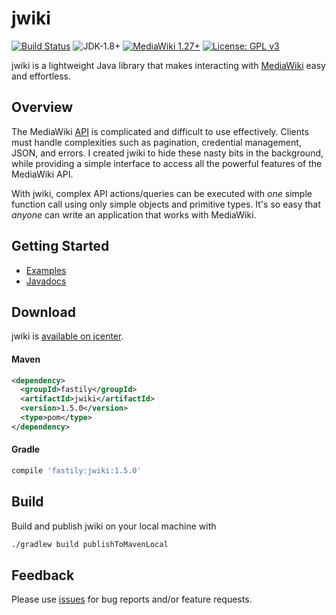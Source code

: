 # jwiki
[![Build Status](https://travis-ci.org/fastily/jwiki.svg?branch=master)](https://travis-ci.org/fastily/jwiki)
![JDK-1.8+](https://upload.wikimedia.org/wikipedia/commons/7/75/Blue_JDK_1.8%2B_Shield_Badge.svg)
[![MediaWiki 1.27+](https://upload.wikimedia.org/wikipedia/commons/2/2c/MediaWiki_1.27%2B_Blue_Badge.svg)](https://www.mediawiki.org/wiki/MediaWiki)
[![License: GPL v3](https://upload.wikimedia.org/wikipedia/commons/8/86/GPL_v3_Blue_Badge.svg)](https://www.gnu.org/licenses/gpl-3.0.en.html)

jwiki is a lightweight Java library that makes interacting with [MediaWiki](https://www.mediawiki.org/wiki/MediaWiki) easy and effortless.

## Overview
The MediaWiki [API](https://www.mediawiki.org/wiki/API:Main_page) is complicated and difficult to use effectively.  Clients must handle  complexities such as pagination, credential management, JSON, and errors.  I created jwiki to hide these nasty bits in the background, while providing a simple interface to access all the powerful features of the MediaWiki API.

With jwiki, complex API actions/queries can be executed with _one_ simple function call using only simple objects and primitive types.  It's so easy that _anyone_ can write an application that works with MediaWiki.

## Getting Started
* [Examples](https://github.com/fastily/jwiki/wiki/Examples)
* [Javadocs](https://fastily.github.io/jwiki/docs/jwiki/)

## Download
jwiki is [available on jcenter](https://bintray.com/fastily/maven/jwiki).

#### Maven
```xml
<dependency>
  <groupId>fastily</groupId>
  <artifactId>jwiki</artifactId>
  <version>1.5.0</version>
  <type>pom</type>
</dependency>
```

#### Gradle
```groovy
compile 'fastily:jwiki:1.5.0'
```

## Build
Build and publish jwiki on your local machine with
```bash
./gradlew build publishToMavenLocal
```

## Feedback
Please use [issues](https://github.com/fastily/jwiki/issues) for bug reports and/or feature requests.